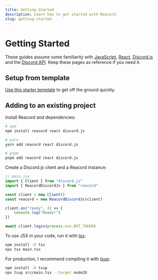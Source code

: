 ```yaml
---
title: Getting Started
description: Learn how to get started with Reacord.
slug: getting-started
---
```


# Getting Started

These guides assume some familiarity with [JavaScript](https://developer.mozilla.org/en-US/docs/Web/javascript), [React](https://reactjs.org), [Discord.js](https://discord.js.org) and the [Discord API](https://discord.dev). Keep these pages as reference if you need it.

## Setup from template

[Use this starter template](https://github.com/itsMapleLeaf/reacord-starter) to get off the ground quickly.

## Adding to an existing project

Install Reacord and dependencies:

```bash
# npm
npm install reacord react discord.js

# yarn
yarn add reacord react discord.js

# pnpm
pnpm add reacord react discord.js
```

Create a Discord.js client and a Reacord instance:

```js
// main.jsx
import { Client } from "discord.js"
import { ReacordDiscordJs } from "reacord"

const client = new Client()
const reacord = new ReacordDiscordJs(client)

client.on("ready", () => {
	console.log("Ready!")
})

await client.login(process.env.BOT_TOKEN)
```

To use JSX in your code, run it with [tsx](https://npm.im/tsx):

```bash
npm install -D tsx
npx tsx main.tsx
```

For production, I recommend compiling it with [tsup](https://npm.im/tsup):

```bash
npm install -D tsup
npx tsup src/main.tsx --target node20
```
